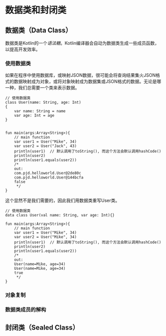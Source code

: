 # 数据类和封闭类
## 数据类（Data Class）
数据类是Kotlin的一个*语法糖*。Kotlin编译器会自动为数据类生成一些成员函数，以提高开发效率。
### 使用数据类
如果在程序中使用数据库，或映射JSON数据，很可能会将查询结果集火JSON格式的数据映射成为对象，或将对象映射成为数据集或JSON格式的数据。无论是哪一种，我们总需要一个类来表示数据。
```
// 使用数据类
class User(name: String, age: Int)
{
    var name: String = name
    var age: Int = age
}


fun main(args:Array<String>){
    // main function
    var user1 = User("Mike", 34)
    var user2 = User("Jack", 43)
    println(user1)  // 默认调用了toString(), 而这个方法会默认调用hashCode()
    println(user2)
    println(user1.equals(user2))
    /*
    out:
    com.pjd.helloworld.User@2de80c
    com.pjd.helloworld.User@144bcfa
    false
     */
}
```
这个显然不是我们需要的，因此我们用数据类重写User类。
```
// 使用数据类
data class User(val name: String, var age: Int){}

fun main(args:Array<String>){
    // main function
    var user1 = User("Mike", 34)
    var user2 = User("Mike", 34)
    println(user1)  // 默认调用了toString(), 而这个方法会默认调用hashCode()
    println(user2)
    println(user1.equals(user2))
    /*
    out:
    User(name=Mike, age=34)
    User(name=Mike, age=34)
    true
     */
}
```
### 对象复制
### 数据类成员的解构
## 封闭类（Sealed Class）
